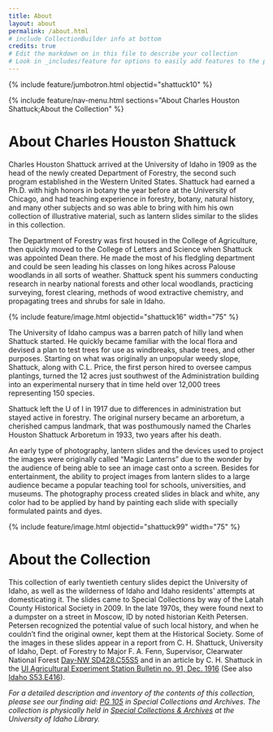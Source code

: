 ```yaml
---
title: About
layout: about
permalink: /about.html
# include CollectionBuilder info at bottom
credits: true
# Edit the markdown on in this file to describe your collection
# Look in _includes/feature for options to easily add features to the page
---
```


{% include feature/jumbotron.html objectid="shattuck10" %} 

{% include feature/nav-menu.html sections="About Charles Houston Shattuck;About the Collection" %}

# About Charles Houston Shattuck

Charles Houston Shattuck arrived at the University of Idaho in 1909 as the head of the newly created Department of Forestry, the second such program established in the Western United States. Shattuck had earned a Ph.D. with high honors in botany the year before at the University of Chicago, and had teaching experience in forestry, botany, natural history, and many other subjects and so was able to bring with him his own collection of illustrative material, such as lantern slides similar to the slides in this collection.  

The Department of Forestry was first housed in the College of Agriculture, then quickly moved to the College of Letters and Science when Shattuck was appointed Dean there. He made the most of his fledgling department and could be seen leading his classes on long hikes across Palouse woodlands in all sorts of weather. Shattuck spent his summers conducting research in nearby national forests and other local woodlands, practicing surveying, forest clearing, methods of wood extractive chemistry, and propagating trees and shrubs for sale in Idaho.  

{% include feature/image.html objectid="shattuck16" width="75" %}

The University of Idaho campus was a barren patch of hilly land when Shattuck started. He quickly became familiar with the local flora and devised a plan to test trees for use as windbreaks, shade trees, and other purposes. Starting on what was originally an unpopular weedy slope, Shattuck, along with C.L. Price, the first person hired to oversee campus plantings, turned the 12 acres just southwest of the Administration building into an experimental nursery that in time held over 12,000 trees representing 150 species.

Shattuck left the U of I in 1917 due to differences in administration but stayed active in forestry. The original nursery became an arboretum, a cherished campus landmark, that was posthumously named the Charles Houston Shattuck Arboretum in 1933, two years after his death.  

An early type of photography, lantern slides and the devices used to project the images were originally called “Magic Lanterns” due to the wonder by the audience of being able to see an image cast onto a screen. Besides for entertainment, the ability to project images from lantern slides to a large audience became a popular teaching tool for schools, universities, and museums. The photography process created slides in black and white, any color had to be applied by hand by painting each slide with specially formulated paints and dyes.

{% include feature/image.html objectid="shattuck99" width="75" %}

# About the Collection

This collection of early twentieth century slides depict the University of Idaho, as well as the wilderness of Idaho and Idaho residents' attempts at domesticating it. The slides came to Special Collections by way of the Latah County Historical Society in 2009. In the late 1970s, they were found next to a dumpster on a street in Moscow, ID by noted historian Keith Petersen. Petersen recognized the potential value of such local history, and when he couldn’t find the original owner, kept them at the Historical Society. Some of the images in these slides appear in a report from C. H. Shattuck, University of Idaho, Dept. of Forestry to Major F. A. Fenn, Supervisor, Clearwater National Forest [Day-NW SD428.C55S5](https://alliance-primo.hosted.exlibrisgroup.com/permalink/f/11k6kk2/CP71155848690001451) and in an article by C. H. Shattuck in the [UI Agricultural Experiment Station Bulletin no. 91, Dec. 1916](https://digital.lib.uidaho.edu/digital/collection/ui_ep/id/3327/rec/7) (See also [Idaho S53.E416](https://alliance-primo.hosted.exlibrisgroup.com/permalink/f/11k6kk2/CP71136222480001451)). 

*For a detailed description and inventory of the contents of this collection, please see our finding aid: [PG 105](https://archiveswest.orbiscascade.org/ark:/80444/xv40698/) in Special Collections and Archives. The collection is physically held in [Special Collections & Archives](https://www.lib.uidaho.edu/special-collections/) at the University of Idaho Library.* 
